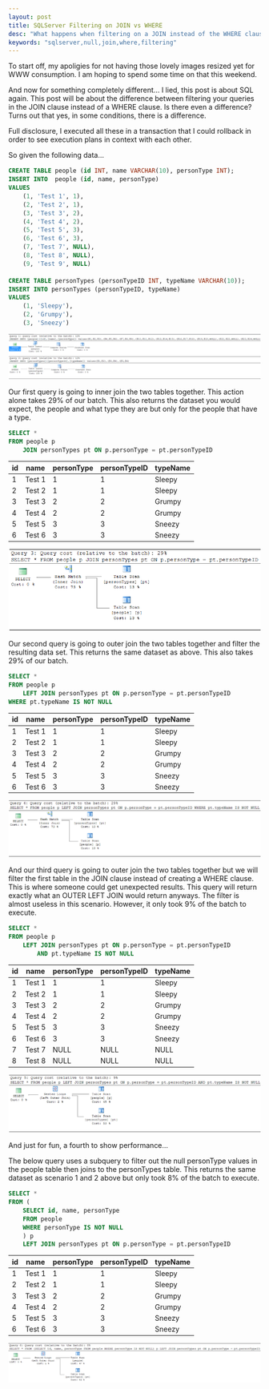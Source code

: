 ```yaml
---
layout: post
title: SQLServer Filtering on JOIN vs WHERE
desc: "What happens when filtering on a JOIN instead of the WHERE clause"
keywords: "sqlserver,null,join,where,filtering"
---
```


To start off, my apoligies for not having those lovely images resized yet for WWW consumption. I am hoping to spend some time on that this weekend.

And now for something completely different... I lied, this post is about SQL again. This post will be about the difference between filtering your queries in the JOIN clause instead of a WHERE clause. Is there even a difference? Turns out that yes, in some conditions, there is a difference. 

Full disclosure, I executed all these in a transaction that I could rollback in order to see execution plans in context with each other.

So given the following data...

```sql
CREATE TABLE people (id INT, name VARCHAR(10), personType INT);
INSERT INTO  people (id, name, personType)
VALUES
	(1, 'Test 1', 1),
	(2, 'Test 2', 1),
	(3, 'Test 3', 2),
	(4, 'Test 4', 2),
	(5, 'Test 5', 3),
	(6, 'Test 6', 3),
	(7, 'Test 7', NULL),
	(8, 'Test 8', NULL),
	(9, 'Test 9', NULL)

CREATE TABLE personTypes (personTypeID INT, typeName VARCHAR(10));
INSERT INTO personTypes (personTypeID, typeName)
VALUES
	(1, 'Sleepy'),
	(2, 'Grumpy'),
	(3, 'Sneezy')
```

![alt text](../images/2016-09-19/executionPlan1.PNG "Execution plan to create tables")

Our first query is going to inner join the two tables together. This action alone takes 29% of our batch. This also returns the dataset you would expect, the people and what type they are but only for the people that have a type.

```sql
SELECT *
FROM people p
	JOIN personTypes pt ON p.personType = pt.personTypeID
```

|id|name  |personType|personTypeID|typeName|
|--|------|----------|------------|--------|
|1 |Test 1|1         |1           |Sleepy  |
|2 |Test 2|1         |1           |Sleepy  |
|3 |Test 3|2         |2           |Grumpy  |
|4 |Test 4|2         |2           |Grumpy  |
|5 |Test 5|3         |3           |Sneezy  |
|6 |Test 6|3         |3           |Sneezy  |

![alt text](../images/2016-09-19/executionPlan2.PNG "Execution plan to just join tables")

Our second query is going to outer join the two tables together and filter the resulting data set. This returns the same dataset as above. This also takes 29% of our batch.

```sql
SELECT *
FROM people p
	LEFT JOIN personTypes pt ON p.personType = pt.personTypeID
WHERE pt.typeName IS NOT NULL
```

|id|name  |personType|personTypeID|typeName|
|--|------|----------|------------|--------|
|1 |Test 1|1         |1           |Sleepy  |
|2 |Test 2|1         |1           |Sleepy  |
|3 |Test 3|2         |2           |Grumpy  |
|4 |Test 4|2         |2           |Grumpy  |
|5 |Test 5|3         |3           |Sneezy  |
|6 |Test 6|3         |3           |Sneezy  |

![alt text](../images/2016-09-19/executionPlan3.PNG "Execution plan to join tables and filter nulls in WHERE clause")

And our third query is going to outer join the two tables together but we will filter the first table in the JOIN clause instead of creating a WHERE clause. This is where someone could get unexpected results. This query will return exactly what an OUTER LEFT JOIN would return anyways. The filter is almost useless in this scenario. However, it only took 9% of the batch to execute.

```sql
SELECT *
FROM people p
	LEFT JOIN personTypes pt ON p.personType = pt.personTypeID 
		AND pt.typeName IS NOT NULL
```

|id|name  |personType|personTypeID|typeName|
|--|------|----------|------------|--------|
|1 |Test 1|1         |1           |Sleepy  |
|2 |Test 2|1         |1           |Sleepy  |
|3 |Test 3|2         |2           |Grumpy  |
|4 |Test 4|2         |2           |Grumpy  |
|5 |Test 5|3         |3           |Sneezy  |
|6 |Test 6|3         |3           |Sneezy  |
|7 |Test 7|NULL      |NULL        |NULL    |
|8 |Test 8|NULL      |NULL        |NULL    |

![alt text](../images/2016-09-19/executionPlan4.PNG "Execution plan to join tables and filter nulls in JOIN clause")

And just for fun, a fourth to show performance...

The below query uses a subquery to filter out the null personType values in the people table then joins to the personTypes table. This returns the same dataset as scenario 1 and 2 above but only took 8% of the batch to execute.

```sql
SELECT *
FROM (
	SELECT id, name, personType 
	FROM people 
	WHERE personType IS NOT NULL
	) p
	LEFT JOIN personTypes pt ON p.personType = pt.personTypeID
```

|id|name  |personType|personTypeID|typeName|
|--|------|----------|------------|--------|
|1 |Test 1|1         |1           |Sleepy  |
|2 |Test 2|1         |1           |Sleepy  |
|3 |Test 3|2         |2           |Grumpy  |
|4 |Test 4|2         |2           |Grumpy  |
|5 |Test 5|3         |3           |Sneezy  |
|6 |Test 6|3         |3           |Sneezy  |

![alt text](../images/2016-09-19/executionPlan5.PNG "Execution plan to filter nulls in subquery and join tables")
